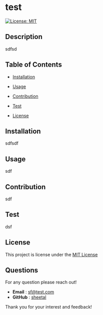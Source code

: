 # test  

  [![License: MIT](https://img.shields.io/badge/License-MIT-yellow.svg)](https://opensource.org/licenses/MIT)
  ## Description 
 sdfsd
  ## Table of Contents
  - [Installation](#installation)

  - [Usage](#usage)

  - [Contribution](#contribution)

  - [Test](#test)

  - [License](#license)
  

  ## Installation
  sdfsdf

  ## Usage
  sdf
  ## Contribution
  sdf
  ## Test
  dsf
  
  ## License
  This project is license under the [MIT License](https://opensource.org/licenses/MIT)
  

  ## Questions
  For any question please reach out!

  - **Email** : [sf@test.com](mailto:sf@test.com)
  - **GitHub** : [sheetal](https://github.com/sheetal)

  Thank you for your interest and feedback!

